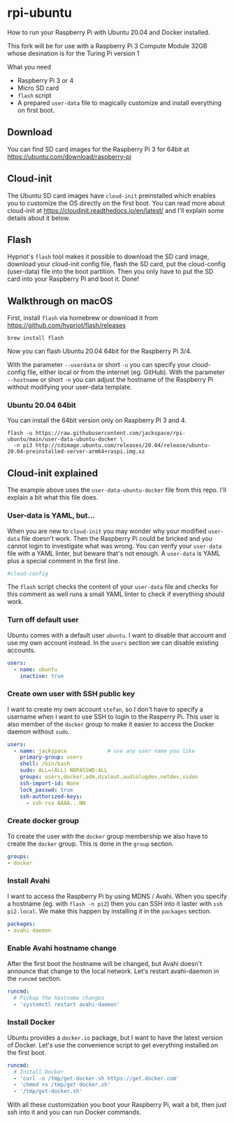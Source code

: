 # rpi-ubuntu
How to run your Raspberry Pi with Ubuntu 20.04 and Docker installed.

This fork will be for use with a Raspberry Pi 3 Compute Module 32GB whose desination is for the Turing Pi version 1

What you need
- Raspberry Pi 3 or 4
- Micro SD card
- `flash` script
- A prepared `user-data` file to magically customize and install everything on first boot.

## Download

You can find SD card images for the Raspberry Pi 3 for 64bit at https://ubuntu.com/download/raspberry-pi

## Cloud-init

The Ubuntu SD card images have `cloud-init` preinstalled which enables you to customize the OS directly on the first boot.
You can read more about cloud-init at https://cloudinit.readthedocs.io/en/latest/ and I'll explain some details about it below.

## Flash

Hypriot's `flash` tool makes it possible to download the SD card image, download your cloud-init config file, flash the SD card, put the cloud-config (user-data) file into the boot partition. Then you only have to put the SD card into your Raspberry Pi and boot it. Done!

## Walkthrough on macOS

First, install `flash` via homebrew or download it from https://github.com/hypriot/flash/releases

```shell
brew install flash
```

Now you can flash Ubuntu 20.04 64bit for the Raspberry Pi 3/4.

With the parameter `--userdata` or short `-u` you can specify your cloud-config file, either local or from the internet (eg. GitHub).
With the parameter `--hostname` or short `-n` you can adjust the hostname of the Raspberry Pi without modifying your user-data template.

### Ubuntu 20.04 64bit

You can install the 64bit version only on Raspberry Pi 3 and 4.

```shell
flash -u https://raw.githubusercontent.com/jackspace/rpi-ubuntu/main/user-data-ubuntu-docker \
  -n pi3 http://cdimage.ubuntu.com/releases/20.04/release/ubuntu-20.04-preinstalled-server-arm64+raspi.img.xz
```

## Cloud-init explained

The example above uses the `user-data-ubuntu-docker` file from this repo. I'll explain a bit what this file does.

### User-data is YAML, but...

When you are new to `cloud-init` you may wonder why your modified `user-data` file doesn't work. Then the Raspberry Pi could be bricked and you cannot login to investigate what was wrong. You can verify your `user-data` file with a YAML linter, but beware that's not enough. A `user-data` is YAML plus a special comment in the first line.

```yaml
#cloud-config

```

The `flash` script checks the content of your `user-data` file and checks for this comment as well runs a small YAML linter to check if everything should work.

### Turn off default user

Ubuntu comes with a default user `ubuntu`. I want to disable that account and use my own account instead. In the `users` section we can disable existing accounts.

```yaml
users:
  - name: ubuntu
    inactive: true
```

### Create own user with SSH public key

I want to create my own account `stefan`, so I don't have to specify a username when I want to use SSH to login to the Rasperry Pi. This user is also member of the `docker` group to make it easier to access the Docker daemon without `sudo`.

```yaml
users:
  - name: jackspace             # use any user name you like
    primary-group: users
    shell: /bin/bash
    sudo: ALL=(ALL) NOPASSWD:ALL
    groups: users,docker,adm,dialout,audiolugdev,netdev,video
    ssh-import-id: None
    lock_passwd: true
    ssh-authorized-keys:
      - ssh-rsa AAAA...NN
```

### Create docker group

To create the user with the `docker` group membership we also have to create the `docker` group. This is done in the `group` section.

```yaml
groups:
- docker
```

### Install Avahi

I want to access the Raspberry Pi by using MDNS / Avahi. When you specify a hostname (eg. with `flash -n pi2`) then you can SSH into it laster with `ssh pi2.local`. We make this happen by installing it in the `packages` section.

```yaml
packages:
- avahi-daemon
```

### Enable Avahi hostname change

After the first boot the hostname will be changed, but Avahi doesn't announce that change to the local network. Let's restart avahi-daemon in the `runcmd` section.

```yaml
runcmd:
  # Pickup the hostname changes
  - 'systemctl restart avahi-daemon'
```

### Install Docker

Ubuntu provides a `docker.io` package, but I want to have the latest version of Docker. Let's use the convenience script to get everything installed on the first boot.

```yaml
runcmd:
  # Install Docker
  - 'curl -o /tmp/get-docker.sh https://get.docker.com'
  - 'chmod +x /tmp/get-docker.sh'
  - '/tmp/get-docker.sh'
```

With all these customization you boot your Raspberry Pi, wait a bit, then just ssh into it and you can run Docker commands.
